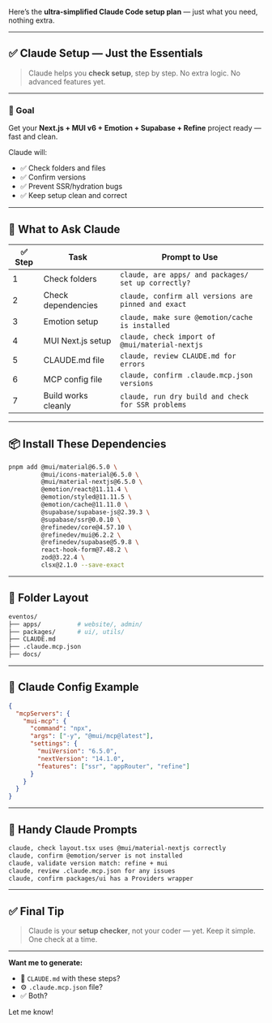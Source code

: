 Here’s the **ultra-simplified Claude Code setup plan** — just what you need, nothing extra.

---

## ✅ Claude Setup — Just the Essentials

> Claude helps you **check setup**, step by step.
> No extra logic. No advanced features yet.

---

### 🎯 Goal

Get your **Next.js + MUI v6 + Emotion + Supabase + Refine** project ready — fast and clean.

Claude will:

* ✅ Check folders and files
* ✅ Confirm versions
* ✅ Prevent SSR/hydration bugs
* ✅ Keep setup clean and correct

---

## 🔧 What to Ask Claude

| ✅ Step | Task                | Prompt to Use                                       |
| ------ | ------------------- | --------------------------------------------------- |
| 1      | Check folders       | `claude, are apps/ and packages/ set up correctly?` |
| 2      | Check dependencies  | `claude, confirm all versions are pinned and exact` |
| 3      | Emotion setup       | `claude, make sure @emotion/cache is installed`     |
| 4      | MUI Next.js setup   | `claude, check import of @mui/material-nextjs`      |
| 5      | CLAUDE.md file      | `claude, review CLAUDE.md for errors`               |
| 6      | MCP config file     | `claude, confirm .claude.mcp.json versions`         |
| 7      | Build works cleanly | `claude, run dry build and check for SSR problems`  |

---

## 📦 Install These Dependencies

```bash
pnpm add @mui/material@6.5.0 \
         @mui/icons-material@6.5.0 \
         @mui/material-nextjs@6.5.0 \
         @emotion/react@11.11.4 \
         @emotion/styled@11.11.5 \
         @emotion/cache@11.11.0 \
         @supabase/supabase-js@2.39.3 \
         @supabase/ssr@0.0.10 \
         @refinedev/core@4.57.10 \
         @refinedev/mui@6.2.2 \
         @refinedev/supabase@5.9.8 \
         react-hook-form@7.48.2 \
         zod@3.22.4 \
         clsx@2.1.0 --save-exact
```

---

## 📁 Folder Layout

```bash
eventos/
├── apps/          # website/, admin/
├── packages/      # ui/, utils/
├── CLAUDE.md
├── .claude.mcp.json
├── docs/
```

---

## 🧠 Claude Config Example

```json
{
  "mcpServers": {
    "mui-mcp": {
      "command": "npx",
      "args": ["-y", "@mui/mcp@latest"],
      "settings": {
        "muiVersion": "6.5.0",
        "nextVersion": "14.1.0",
        "features": ["ssr", "appRouter", "refine"]
      }
    }
  }
}
```

---

## 🧪 Handy Claude Prompts

```bash
claude, check layout.tsx uses @mui/material-nextjs correctly
claude, confirm @emotion/server is not installed
claude, validate version match: refine + mui
claude, review .claude.mcp.json for any issues
claude, confirm packages/ui has a Providers wrapper
```

---

## ✅ Final Tip

> Claude is your **setup checker**, not your coder — yet.
> Keep it simple. One check at a time.

---

**Want me to generate:**

* 📄 `CLAUDE.md` with these steps?
* ⚙️ `.claude.mcp.json` file?
* ✅ Both?

Let me know!
